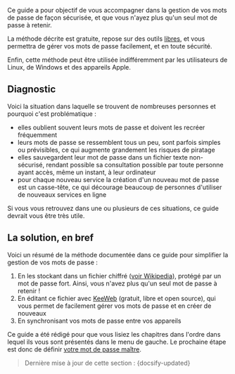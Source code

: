 Ce guide a pour objectif de vous accompagner dans la gestion de vos mots de passe de façon sécurisée, et que vous n'ayez plus qu'un seul mot de passe à retenir.

La méthode décrite est gratuite, repose sur des outils [libres](https://fr.wikipedia.org/wiki/Logiciel_libre), et vous permettra de gérer vos mots de passe facilement, et en toute sécurité.

Enfin, cette méthode peut être utilisée indifféremment par les utilisateurs de Linux, de Windows et des appareils Apple.

## Diagnostic

Voici la situation dans laquelle se trouvent de nombreuses personnes et pourquoi c'est problématique :

- elles oublient souvent leurs mots de passe et doivent les recréer fréquemment
- leurs mots de passe se ressemblent tous un peu, sont parfois simples ou prévisibles, ce qui augmente grandement les risques de piratage
- elles sauvegardent leur mot de passe dans un fichier texte non-sécurisé, rendant possible sa consultation possible par toute personne ayant accès, même un instant, à leur ordinateur
- pour chaque nouveau service la création d'un nouveau mot de passe est un casse-tête, ce qui décourage beaucoup de personnes d'utiliser de nouveaux services en ligne

Si vous vous retrouvez dans une ou plusieurs de ces situations, ce guide devrait vous être très utile.

## La solution, en bref

Voici un résumé de la méthode documentée dans ce guide pour simplifier la gestion de vos mots de passe :

1. En les stockant dans un fichier chiffré ([voir Wikipedia](https://fr.wikipedia.org/wiki/Chiffrement)), protégé par un mot de passe fort. Ainsi, vous n'avez plus qu'un seul mot de passe à retenir !
2. En éditant ce fichier avec [KeeWeb](https://keeweb.info/) (gratuit, libre et open source), qui vous permet de facilement gérer vos mots de passe et en créer de nouveaux
3. En synchronisant vos mots de passe entre vos appareils

Ce guide a été rédigé pour que vous lisiez les chapitres dans l'ordre dans lequel ils vous sont présentés dans le menu de gauche. Le prochaine étape est donc de définir [votre mot de passe maître](fr/master-password.md).

> Dernière mise à jour de cette section : {docsify-updated}
